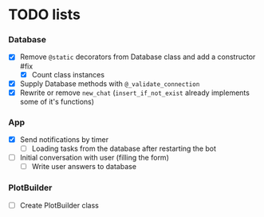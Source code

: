 # TODO lists

### Database
- [x] Remove `@static` decorators from Database class and add a constructor #fix  
  - [x] Count class instances  
- [x] Supply Database methods with `@_validate_connection`
- [x] Rewrite or remove `new_chat` (`insert_if_not_exist` already implements some of it's functions)  

### App
- [x] Send notifications by timer  
  - [ ] Loading tasks from the database after restarting the bot
- [ ] Initial conversation with user (filling the form)  
  - [ ] Write user answers to database 

### PlotBuilder
- [ ] Create PlotBuilder class 
